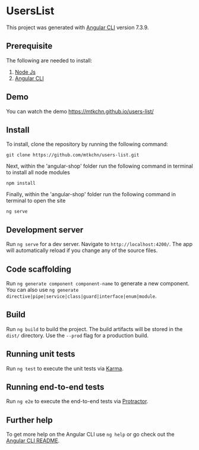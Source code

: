 # UsersList

This project was generated with [Angular CLI](https://github.com/angular/angular-cli) version 7.3.9.

## Prerequisite

The following are needed to install:

1. [Node Js](https://nodejs.org/en/)
2. [Angular CLI](https://cli.angular.io/)

## Demo

  You can watch the demo https://mtkchn.github.io/users-list/
  
## Install

To install, clone the repository by running the following command:

	git clone https://github.com/mtkchn/users-list.git

Next, within the 'angular-shop' folder run the following command in terminal to install all node modules

	npm install

Finally, within the 'angular-shop' folder run the following command in terminal to open the site

	ng serve
  
## Development server

Run `ng serve` for a dev server. Navigate to `http://localhost:4200/`. The app will automatically reload if you change any of the source files.

## Code scaffolding

Run `ng generate component component-name` to generate a new component. You can also use `ng generate directive|pipe|service|class|guard|interface|enum|module`.

## Build

Run `ng build` to build the project. The build artifacts will be stored in the `dist/` directory. Use the `--prod` flag for a production build.

## Running unit tests

Run `ng test` to execute the unit tests via [Karma](https://karma-runner.github.io).

## Running end-to-end tests

Run `ng e2e` to execute the end-to-end tests via [Protractor](http://www.protractortest.org/).

## Further help

To get more help on the Angular CLI use `ng help` or go check out the [Angular CLI README](https://github.com/angular/angular-cli/blob/master/README.md).

